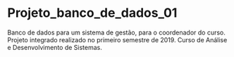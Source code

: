 # Projeto_banco_de_dados_01
Banco de dados para um sistema de gestão, para o coordenador do curso. Projeto integrado realizado no primeiro semestre de 2019. Curso de Análise e Desenvolvimento de Sistemas.
